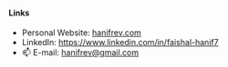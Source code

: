 #### Links
- Personal Website: [hanifrev.com](http://hanifrev.com/)
- LinkedIn: https://www.linkedin.com/in/faishal-hanif7
- 📫 E-mail: [hanifrev@gmail.com](mailto:hanifrev@gmail.com)

<!-- [![Top Langs](https://github-readme-stats.vercel.app/api/top-langs/?username=hanifrev)](https://github.com/anuraghazra/github-readme-stats) -->
<!--
**hanifrev/hanifrev** is a ✨ _special_ ✨ repository because its `README.md` (this file) appears on your GitHub profile.

Here are some ideas to get you started:

- 🔭 I’m currently working on ...
- 🌱 I’m currently learning ...
- 👯 I’m looking to collaborate on ...
- 🤔 I’m looking for help with ...
- 💬 Ask me about ...
- 📫 How to reach me: ...
- 😄 Pronouns: ...
- ⚡ Fun fact: ...
-->
